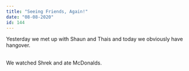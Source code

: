 ```yaml
---
title: "Seeing Friends, Again!"
date: "08-08-2020"
id: 144
---
```

Yesterday we met up with Shaun and Thais and today we obviously have hangover. <br><br>

We watched Shrek and ate McDonalds.